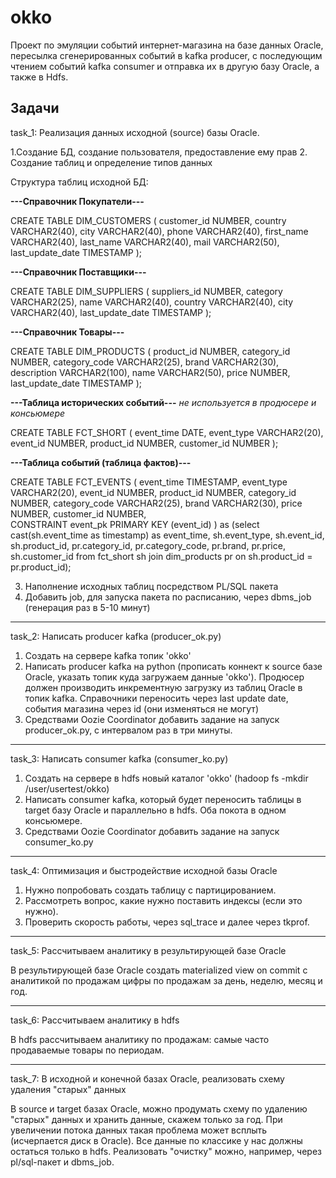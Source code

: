 # okko

Проект по эмуляции событий интернет-магазина на базе данных Oracle, пересылка сгенерированных событий в kafka producer, с последующим чтением событий kafka consumer и отправка их в другую базу Oracle, а также в Hdfs.

Задачи
----------------------------------------------------------------------------------------------------------------------------
task_1: Реализация данных исходной (source) базы Oracle. 

1.Создание БД, создание пользователя, предоставление ему прав
2. Создание таблиц и определение типов данных

Структура таблиц исходной БД:


**---Справочник Покупатели---**

CREATE TABLE DIM_CUSTOMERS ( 
customer_id NUMBER, 
country VARCHAR2(40), 
city VARCHAR2(40), 
phone VARCHAR2(40), 
first_name VARCHAR2(40), 
last_name VARCHAR2(40), 
mail VARCHAR2(50), 
last_update_date TIMESTAMP 
);


**---Справочник Поставщики---**

CREATE TABLE DIM_SUPPLIERS ( 
suppliers_id NUMBER, 
category VARCHAR2(25), 
name VARCHAR2(40), 
country VARCHAR2(40), 
city VARCHAR2(40), 
last_update_date TIMESTAMP 
);


**---Справочник Товары---** 

CREATE TABLE DIM_PRODUCTS ( 
product_id NUMBER, 
category_id NUMBER, 
category_code VARCHAR2(25), 
brand VARCHAR2(30), 
description VARCHAR2(100), 
name VARCHAR2(50), 
price NUMBER, 
last_update_date TIMESTAMP 
);


**---Таблица исторических событий---** *не используется в продюсере и консьюмере*

CREATE TABLE FCT_SHORT (
event_time DATE, 
event_type VARCHAR2(20), 
event_id NUMBER, 
product_id NUMBER,
customer_id NUMBER
);


**---Таблица событий (таблица фактов)---** 

CREATE TABLE FCT_EVENTS ( 
event_time TIMESTAMP, 
event_type VARCHAR2(20), 
event_id NUMBER, 
product_id NUMBER, 
category_id NUMBER, 
category_code VARCHAR2(25), 
brand VARCHAR2(30), 
price NUMBER, 
customer_id NUMBER,  
CONSTRAINT event_pk PRIMARY KEY (event_id) 
)
as 
(select cast(sh.event_time as timestamp) as event_time, sh.event_type, sh.event_id, sh.product_id, pr.category_id,
       pr.category_code, pr.brand, pr.price,
       sh.customer_id
       from fct_short sh
       join dim_products pr on sh.product_id = pr.product_id);


3. Наполнение исходных таблиц посредством PL/SQL пакета
4. Добавить job, для запуска пакета по расписанию, через dbms_job (генерация раз в 5-10 минут)

----------------------------------------------------------------------------------------------------------------------------
task_2: Написать producer kafka (producer_ok.py)

1. Создать на сервере kafka топик 'okko' 
2. Написать producer kafka на python (прописать коннект к source базе Oraclе, указать топик куда загружаем данные 'okko'). Продюсер должен производить инкрементную загрузку из таблиц Oracle в топик kafka. Справочники переносить через last update date, события магазина через id (они изменяться не могут)
3. Средствами Oozie Coordinator добавить задание на запуск producer_ok.py, с интервалом раз в три минуты.		

----------------------------------------------------------------------------------------------------------------------------
task_3: Написать consumer kafka (consumer_ko.py)

1. Создать на сервере в hdfs новый каталог 'okko' (hadoop fs -mkdir /user/usertest/okko)
2. Написать consumer kafka, который будет переносить таблицы в target базу Oracle и параллельно в hdfs. Оба покота в одном консьюмере. 
3. Средствами Oozie Coordinator добавить задание на запуск consumer_ko.py

----------------------------------------------------------------------------------------------------------------------------
task_4: Оптимизация и быстродействие исходной базы Oracle

1. Нужно попробовать создать таблицу с партицированием.
2. Рассмотреть вопрос, какие нужно поставить индексы (если это нужно).
3. Проверить скорость работы, через sql_trace и далее через tkprof.

----------------------------------------------------------------------------------------------------------------------------
task_5:  Рассчитываем аналитику в результирующей базе Oracle

В результирующей базе Oracle создать materialized view on commit с аналитикой по продажам
цифры по продажам за день, неделю, месяц и год.

----------------------------------------------------------------------------------------------------------------------------
task_6: Рассчитываем аналитику в hdfs

В hdfs рассчитываем аналитику по продажам: самые часто продаваемые товары по периодам.

----------------------------------------------------------------------------------------------------------------------------
task_7: В исходной и конечной базах Oracle, реализовать схему удаления "старых" данных

В source и target базах Oracle, можно продумать схему по удалению "старых" данных и хранить данные, скажем только за год. 
При увеличении потока данных такая проблема может всплыть (исчерпается диск в Oracle). Все данные по классике у нас должны остаться только в hdfs. 
Реализовать "очистку" можно, например, через pl/sql-пакет и dbms_job.
